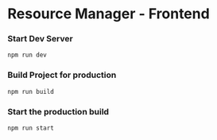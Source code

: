 # Resource Manager - Frontend

### Start Dev Server
``npm run dev``

### Build Project for production
``npm run build``

### Start the production build
``npm run start``